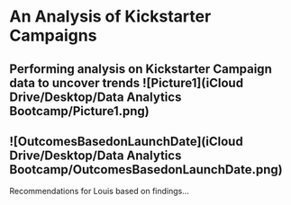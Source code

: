 # An Analysis of Kickstarter Campaigns
Performing analysis on Kickstarter Campaign data to uncover trends
![Picture1](iCloud Drive/Desktop/Data Analytics Bootcamp/Picture1.png)
---
![OutcomesBasedonLaunchDate](iCloud Drive/Desktop/Data Analytics Bootcamp/OutcomesBasedonLaunchDate.png)
---
Recommendations for Louis based on findings...
